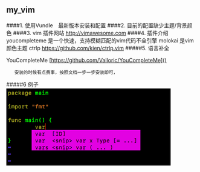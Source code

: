 ## my_vim

####1. 使用Vundle　最新版本安装和配置
####2. 目前的配置缺少主题/背景颜色
####3. vim 插件网站  http://vimawesome.com 
####4. 插件介绍youcompleteme 是一个快速，支持模糊匹配的vim代码不全引擎
        molokai 是vim颜色主题
        ctrlp https://github.com/kien/ctrlp.vim 
#####5. 语言补全
   
   YouCompleteMe [https://github.com/Valloric/YouCompleteMe]() 
        
       安装的时候有点费事，按照文档一步一步安装即可，

#####6 例子
   ![](images/goimages.png)
   
   
   
